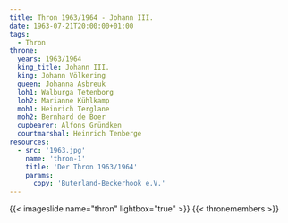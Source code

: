 ```yaml
---
title: Thron 1963/1964 - Johann III.
date: 1963-07-21T20:00:00+01:00
tags:
  - Thron
throne:
  years: 1963/1964
  king_title: Johann III.
  king: Johann Völkering
  queen: Johanna Asbreuk
  loh1: Walburga Tetenborg
  loh2: Marianne Kühlkamp
  moh1: Heinrich Terglane
  moh2: Bernhard de Boer
  cupbearer: Alfons Gründken
  courtmarshal: Heinrich Tenberge
resources:
  - src: '1963.jpg'
    name: 'thron-1'
    title: 'Der Thron 1963/1964'
    params:
      copy: 'Buterland-Beckerhook e.V.'
---
```

{{< imageslide name="thron" lightbox="true" >}}
{{< thronemembers >}}
